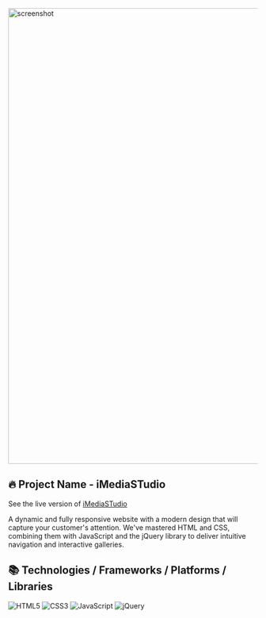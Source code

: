 <img width="1886" height="919" alt="screenshot" src="https://github.com/user-attachments/assets/d40f3220-70e3-4e20-9385-926cc226859a" />

## 🔥 Project Name - iMediaSTudio
See the live version of [iMediaSTudio](https://imediasystem.github.io/iMediaSTudio/)
&nbsp;

A dynamic and fully responsive website with a modern design that will capture your customer's attention. We've mastered HTML and CSS, combining them with JavaScript and the jQuery library to deliver intuitive navigation and interactive galleries.
&nbsp;

## 📚 Technologies / Frameworks / Platforms / Libraries
![HTML5](https://img.shields.io/badge/html5-%23E34F26.svg?style=for-the-badge&logo=html5&logoColor=white)
![CSS3](https://img.shields.io/badge/css3-%231572B6.svg?style=for-the-badge&logo=css3&logoColor=white)
![JavaScript](https://img.shields.io/badge/javascript-%23323330.svg?style=for-the-badge&logo=javascript&logoColor=%23F7DF1E)
![jQuery](https://img.shields.io/badge/jquery-brown.svg?style=for-the-badge&logo=jquery&logoColor=%23F7DF1E)
&nbsp;

